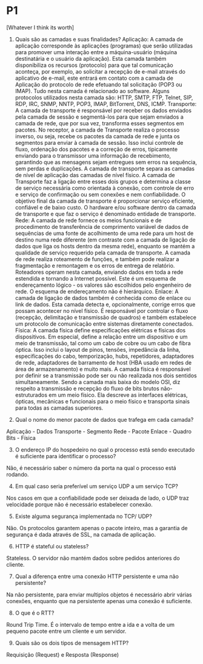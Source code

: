# P1
[Whatever I think its worth]

1. Quais são as camadas e suas finalidades?
Aplicação: A camada de aplicação corresponde às aplicações (programas) que serão utilizadas para promover uma interação entre a máquina-usuário (máquina destinatária e o usuário da aplicação). Esta camada também disponibiliza os recursos (protocolo) para que tal comunicação aconteça, por exemplo, ao solicitar a recepção de e-mail através do aplicativo de e-mail, este entrará em contato com a camada de Aplicação do protocolo de rede efetuando tal solicitação (POP3 ou IMAP).
Tudo nesta camada é relacionado ao software. Alguns protocolos utilizados nesta camada são: HTTP, SMTP, FTP, Telnet, SIP, RDP, IRC, SNMP, NNTP, POP3, IMAP, BitTorrent, DNS, ICMP.
Transporte: A camada de transporte é responsável por receber os dados enviados pela camada de sessão e segmentá-los para que sejam enviados a camada de rede, que por sua vez, transforma esses segmentos em pacotes. No receptor, a camada de Transporte realiza o processo inverso, ou seja, recebe os pacotes da camada de rede e junta os segmentos para enviar à camada de sessão.
Isso inclui controle de fluxo, ordenação dos pacotes e a correção de erros, tipicamente enviando para o transmissor uma informação de recebimento, garantindo que as mensagens sejam entregues sem erros na sequência, sem perdas e duplicações.
A camada de transporte separa as camadas de nível de aplicação das camadas de nível físico. A camada de Transporte faz a ligação entre esses dois grupos e determina a classe de serviço necessária como orientada à conexão, com controle de erro e serviço de confirmação ou sem conexões e nem confiabilidade.
O objetivo final da camada de transporte é proporcionar serviço eficiente, confiável e de baixo custo. O hardware e/ou software dentro da camada de transporte e que faz o serviço é denominado entidade de transporte.
Rede: A camada de rede fornece os meios funcionais e de procedimento de transferência de comprimento variável de dados de sequências de uma fonte de acolhimento de uma rede para um host de destino numa rede diferente (em contraste com a camada de ligação de dados que liga os hosts dentro da mesma rede), enquanto se mantém a qualidade de serviço requerido pela camada de transporte. A camada de rede realiza roteamento de funções, e também pode realizar a fragmentação e remontagem e os erros de entrega de relatório. Roteadores operam nesta camada, enviando dados em toda a rede estendida e tornando a Internet possível. Este é um esquema de endereçamento lógico - os valores são escolhidos pelo engenheiro de rede. O esquema de endereçamento não é hierárquico.
Enlace: A camada de ligação de dados também é conhecida como de enlace ou link de dados. Esta camada detecta e, opcionalmente, corrige erros que possam acontecer no nível físico. É responsável por controlar o fluxo (recepção, delimitação e transmissão de quadros) e também estabelece um protocolo de comunicação entre sistemas diretamente conectados.
Física: A camada física define especificações elétricas e físicas dos dispositivos. Em especial, define a relação entre um dispositivo e um meio de transmissão, tal como um cabo de cobre ou um cabo de fibra óptica. Isso inclui o layout de pinos, tensões, impedância da linha, especificações do cabo, temporização, hubs, repetidores, adaptadores de rede, adaptadores de barramento de host (HBA usado em redes de área de armazenamento) e muito mais. A camada física é responsável por definir se a transmissão pode ser ou não realizada nos dois sentidos simultaneamente. Sendo a camada mais baixa do modelo OSI, diz respeito a transmissão e recepção do fluxo de bits brutos não-estruturados em um meio físico. Ela descreve as interfaces elétricas, ópticas, mecânicas e funcionais para o meio físico e transporta sinais para todas as camadas superiores.

2. Qual o nome do menor pacote de dados que trafega em cada camada?

Aplicação - Dados
Transporte - Segmento
Rede - Pacote
Enlace - Quadro
Bits - Física


3. O endereço IP do hospedeiro no qual o processo está sendo executado é suficiente para identificar o processo?

Não, é necessário saber o número da porta na qual o processo está rodando.

4. Em qual caso seria preferível um serviço UDP a um serviço TCP?

Nos casos em que a confiabilidade pode ser deixada de lado, o UDP traz velocidade porque não é necessário estabelecer conexão.

5. Existe alguma segurança implementada no TCP/ UDP?

Não. Os protocolos garantem apenas o pacote inteiro, mas a garantia de segurança é dada através de SSL, na camada de aplicação.

6. HTTP é stateful ou stateless?

Stateless. O servidor não mantém dados sobre pedidos anteriores do cliente.

7. Qual a diferença entre uma conexão HTTP persistente e uma não persistente?

Na não persistente, para enviar multiplos objetos é necessário abrir várias conexões, enquanto que na persistente apenas uma conexão é suficiente.

8. O que é o RTT?

Round Trip Time. É o intervalo de tempo entre a ida e a volta de um pequeno pacote entre um cliente e um servidor.

9. Quais são os dois tipos de mensagem HTTP?

Requisição (Request) e Resposta (Response)